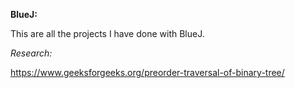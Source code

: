 **BlueJ:**

This are all the projects I have done with BlueJ.


*Research:*

https://www.geeksforgeeks.org/preorder-traversal-of-binary-tree/
